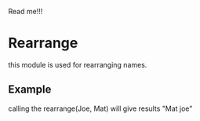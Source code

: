 Read me!!!

Rearrange
===================================================

this module is used for rearranging names.

## Example
calling the rearrange(Joe, Mat) will give results "Mat joe"
